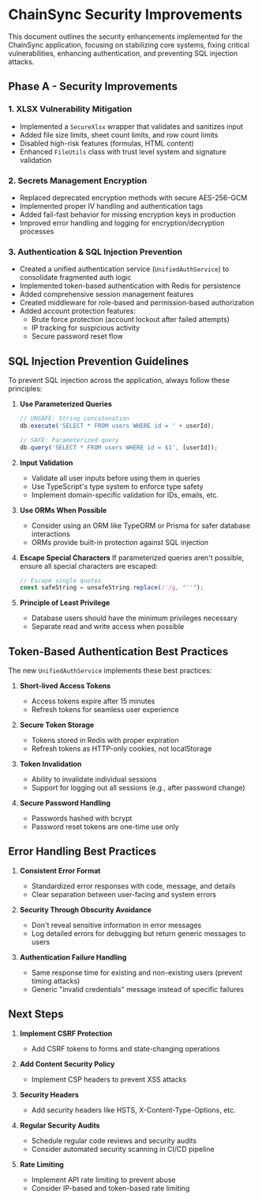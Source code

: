 # ChainSync Security Improvements

This document outlines the security enhancements implemented for the ChainSync application, focusing on stabilizing core systems, fixing critical vulnerabilities, enhancing authentication, and preventing SQL injection attacks.

## Phase A - Security Improvements

### 1. XLSX Vulnerability Mitigation

- Implemented a `SecureXlsx` wrapper that validates and sanitizes input
- Added file size limits, sheet count limits, and row count limits
- Disabled high-risk features (formulas, HTML content)
- Enhanced `FileUtils` class with trust level system and signature validation

### 2. Secrets Management Encryption

- Replaced deprecated encryption methods with secure AES-256-GCM
- Implemented proper IV handling and authentication tags
- Added fail-fast behavior for missing encryption keys in production
- Improved error handling and logging for encryption/decryption processes

### 3. Authentication & SQL Injection Prevention

- Created a unified authentication service (`UnifiedAuthService`) to consolidate fragmented auth logic
- Implemented token-based authentication with Redis for persistence
- Added comprehensive session management features
- Created middleware for role-based and permission-based authorization
- Added account protection features:
  - Brute force protection (account lockout after failed attempts)
  - IP tracking for suspicious activity
  - Secure password reset flow

## SQL Injection Prevention Guidelines

To prevent SQL injection across the application, always follow these principles:

1. **Use Parameterized Queries**

   ```typescript
   // UNSAFE: String concatenation
   db.execute('SELECT * FROM users WHERE id = ' + userId);

   // SAFE: Parameterized query
   db.query('SELECT * FROM users WHERE id = $1', [userId]);
   ```

2. **Input Validation**

   - Validate all user inputs before using them in queries
   - Use TypeScript's type system to enforce type safety
   - Implement domain-specific validation for IDs, emails, etc.

3. **Use ORMs When Possible**

   - Consider using an ORM like TypeORM or Prisma for safer database interactions
   - ORMs provide built-in protection against SQL injection

4. **Escape Special Characters**
   If parameterized queries aren't possible, ensure all special characters are escaped:

   ```typescript
   // Escape single quotes
   const safeString = unsafeString.replace(/'/g, "''");
   ```

5. **Principle of Least Privilege**
   - Database users should have the minimum privileges necessary
   - Separate read and write access when possible

## Token-Based Authentication Best Practices

The new `UnifiedAuthService` implements these best practices:

1. **Short-lived Access Tokens**

   - Access tokens expire after 15 minutes
   - Refresh tokens for seamless user experience

2. **Secure Token Storage**

   - Tokens stored in Redis with proper expiration
   - Refresh tokens as HTTP-only cookies, not localStorage

3. **Token Invalidation**

   - Ability to invalidate individual sessions
   - Support for logging out all sessions (e.g., after password change)

4. **Secure Password Handling**
   - Passwords hashed with bcrypt
   - Password reset tokens are one-time use only

## Error Handling Best Practices

1. **Consistent Error Format**

   - Standardized error responses with code, message, and details
   - Clear separation between user-facing and system errors

2. **Security Through Obscurity Avoidance**

   - Don't reveal sensitive information in error messages
   - Log detailed errors for debugging but return generic messages to users

3. **Authentication Failure Handling**
   - Same response time for existing and non-existing users (prevent timing attacks)
   - Generic "invalid credentials" message instead of specific failures

## Next Steps

1. **Implement CSRF Protection**

   - Add CSRF tokens to forms and state-changing operations

2. **Add Content Security Policy**

   - Implement CSP headers to prevent XSS attacks

3. **Security Headers**

   - Add security headers like HSTS, X-Content-Type-Options, etc.

4. **Regular Security Audits**

   - Schedule regular code reviews and security audits
   - Consider automated security scanning in CI/CD pipeline

5. **Rate Limiting**
   - Implement API rate limiting to prevent abuse
   - Consider IP-based and token-based rate limiting
